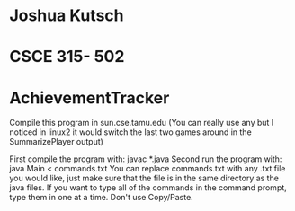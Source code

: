 # Joshua Kutsch
# CSCE 315- 502
# AchievementTracker
Compile this program in sun.cse.tamu.edu
  (You can really use any but I noticed in linux2 it would switch the last two games around in the SummarizePlayer output)

First compile the program with: javac *.java
Second run the program with: java Main < commands.txt
You can replace commands.txt with any .txt file you would like, just make sure that the file is in the same directory as the java files.
If you want to type all of the commands in the command prompt, type them in one at a time. Don't use Copy/Paste.
